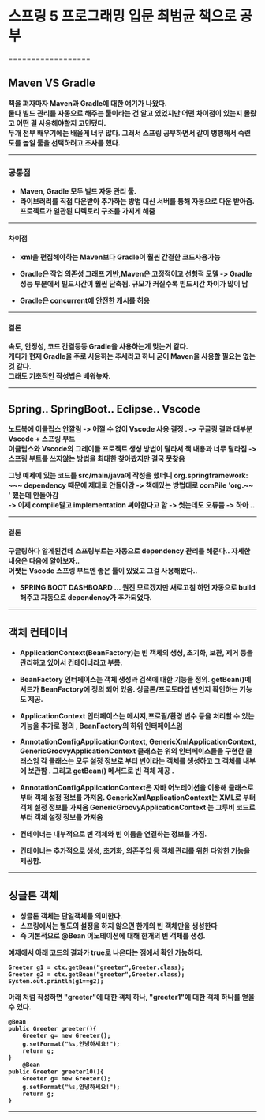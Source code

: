 
# 스프링 5 프로그래밍 입문 최범균 책으로 공부

==================
## <strong>Maven VS Gradle

책을 펴자마자 Maven과 Gradle에 대한 얘기가 나왔다.  
둘다 빌드 관리를 자동으로 해주는 툴이라는 건 알고 있었지만 어떤 차이점이 있는지 몰랐고 
어떤 걸 사용해야할지 고민됐다.  
두개 전부 배우기에는 배울게 너무 많다. 그래서 스프링 공부하면서 같이 병행해서 숙련도를 높일 
툴을 선택하려고 조사를 했다. 

---------
### <strong>공통점

* Maven, Gradle 모두 빌드 자동 관리 툴.
*  라이브러리를 직접 다운받아 추가하는 방법 대신 서버를 통해 자동으로 다운 받아줌.
프로젝트가 일관된 디렉토리 구조를 가지게 해줌

------------
#### <strong>차이점

* xml을 편집해야하는 Maven보다 Gradle이 훨씬 간결한 코드사용가능

* Gradle은 작업 의존성 그래프 기반,Maven은 고정적이고 선형적 모델 
-> Gradle 성능 부분에서 빌드시간이 훨씬 단축됨. 규모가 커질수록 빋드시간 차이가 많이 남

* Gradle은 concurrent에 안전한 캐시를 허용

----
#### <strong>결론
속도, 안정성, 코드 간결등등 Gradle을 사용하는게 맞는거 같다.  
게다가 현재 Gradle을 주로 사용하는 추세라고 하니 굳이 Maven을 사용할 필요는 없는 것 같다.  
그래도 기초적인 작성법은 배워놓자.  

---
## <strong>Spring.. SpringBoot.. Eclipse.. Vscode

노트북에 이클립스 안깔림 -> 어쩔 수 없이 Vscode 사용 결정 . -> 구글링 결과 대부분 Vscode + 스프링 부트  
이클립스와 Vscode의 그레이들 프로젝트 생성 방법이 달라서 책 내용과 너무 달라짐
-> 스프링 부트를 쓰지않는 방법을 최대한 찾아봤지만 결국 못찾음   

그냥 예제에 있는 코드를 src/main/java에 작성을 했더니
org.springframework: ~~~ dependency 때문에 제대로 안돌아감 -> 책에있는 방법대로 comPile 'org.~~ ' 했는데 안돌아감   
-> 이제 compile말고 implementation 써야한다고 함 ->   썻는데도 오류뜸 -> 하아 ..

----
#### <strong>결론

구글링하다 알게된건데 스프링부트는 자동으로 dependency 관리를 해준다.. 자세한 내용은 다음에 알아보자..  
어쨋든 Vscode 스프링 부트엔 좋은 툴이 있었고 그걸 사용해봤다..   

* SPRING BOOT DASHBOARD ... 뭔진 모르겠지만 새로고침 하면 자동으로 build 해주고 자동으로 dependency가 추가되었다.    
      
    

----
## <strong>객체 컨테이너

* ApplicationContext(BeanFactory)는 빈 객체의 생성,  초기화, 보관, 제거 등을 관리하고 있어서 컨테이너라고 부름.

* BeanFactory 인터페이스는 객체 생성과 검색에 대한 기능을 정의. 
getBean()메서드가 BeanFactory에 정의 되어 있음.
싱글톤/프로토타입 빈인지 확인하는 기능도 제공.

* ApplicationContext 인터페이스는 메시지,프로필/환경 변수 등을 처리할 수 있는 기능을 추가로 정의 , BeanFactory의 하위 인터페이스임 

* AnnotationConfigApplicationContext, GenericXmlApplicationContext, GenericGroovyApplicationContext 클래스는 위의 인터페이스들을 구현한 클래스임
각 클래스는 모두 설정 정보로 부터 빈이라는 객체를 생성하고 그 객체를 내부에 보관함 . 그리고 getBean() 메서드로 빈 객체 제공 . 

* AnnotationConfigApplicationContext은 자바 어노테이션을 이용해 클래스로부터 객체 설정 정보를 가져옴.
GenericXmlApplicationContext는 XML로 부터 객체 설정 정보를 가져옴
GenericGroovyApplicationContext 는 그루비 코드로 부터 객체 설정 정보를 가져옴

* 컨테이너는 내부적으로 빈 객체와 빈 이름을 연결하는 정보를 가짐. 

* 컨테이너는 추가적으로 생성, 초기화, 의존주입 등 객체 관리를 위한 다양한 기능을 제공함.   

---
## <strong>싱글톤 객체 

* 싱글톤 객체는 단일객체를 의미한다.
* 스프링에서는 별도의 설정을 하지 않으면 한개의 빈 객체만을 생성한다 
* 즉 기본적으로 @Bean 어노테이션에 대해 한개의 빈 객체를 생성.

예제에서 아래 코드의 결과가 true로 나온다는 점에서 확인 가능하다. 
~~~
Greeter g1 = ctx.getBean("greeter",Greeter.class);
Greeter g2 = ctx.getBean("greeter",Greeter.class);
System.out.println(g1==g2); 
~~~
아래 처럼 작성하면 "greeter"에 대한 객체 하나, "greeter1"에 대한 객체 하나를 얻을 수 있다.
    
    @Bean
    public Greeter greeter(){
        Greeter g= new Greeter();
        g.setFormat("%s,안녕하세요!");
        return g;
    }
        @Bean
    public Greeter greeter10(){
        Greeter g= new Greeter();
        g.setFormat("%s,안녕하세요!");
        return g;
    }
---
##